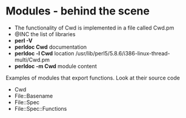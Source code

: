 # Modules - behind the scene

* The functionality of Cwd is implemented in a file called Cwd.pm
* @INC    the list of libraries
* **perl -V**
* **perldoc Cwd** documentation
* **perldoc -l Cwd** location /usr/lib/perl5/5.8.6/i386-linux-thread-multi/Cwd.pm
* **perldoc -m Cwd** module content


Examples of modules that export functions. Look at their source code

- Cwd
- File::Basename
- File::Spec
- File::Spec::Functions










